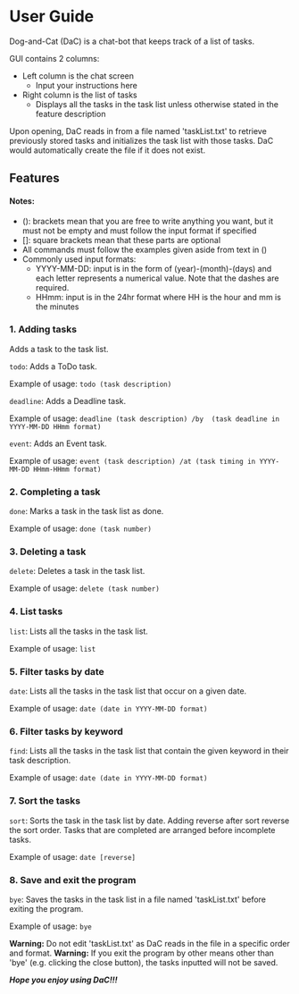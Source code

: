 # User Guide

Dog-and-Cat (DaC) is a chat-bot that keeps track of a list of tasks.

GUI contains 2 columns:
* Left column is the chat screen
  * Input your instructions here
* Right column is the list of tasks
  * Displays all the tasks in the task list unless otherwise stated
in the feature description

Upon opening, DaC reads in from a file named 'taskList.txt' to
retrieve previously stored tasks and initializes the task list with
those tasks.
DaC would automatically create the file if it does not exist.

## Features 

#### Notes:
* (): brackets mean that you are free to write anything you want,
but it must not be empty and must follow the input format if 
specified
* []: square brackets mean that these parts are optional
* All commands must follow the examples given aside from text in
()
* Commonly used input formats:
  * YYYY-MM-DD: input is in the form of (year)-(month)-(days)
  and each letter represents a numerical value. Note that
  the dashes are required.
  * HHmm: input is in the 24hr format where HH is the hour and
  mm is the minutes
  
  
### 1. Adding tasks

Adds a task to the task list.

 `todo`: Adds a ToDo task.

Example of usage: `todo (task description)`

 `deadline`: Adds a Deadline task.

Example of usage: `deadline (task description) /by 
(task deadline in YYYY-MM-DD HHmm format)`

`event`: Adds an Event task.

Example of usage: `event (task description) /at
(task timing in YYYY-MM-DD HHmm-HHmm format)`

### 2. Completing a task

`done`: Marks a task in the task list as done.

Example of usage: `done (task number)`

### 3. Deleting a task

`delete`: Deletes a task in the task list.

Example of usage: `delete (task number)`

### 4. List tasks

`list`: Lists all the tasks in the task list.

Example of usage: `list`

### 5. Filter tasks by date

`date`: Lists all the tasks in the task list 
that occur on a given date.

Example of usage: `date (date in YYYY-MM-DD format)`

### 6. Filter tasks by keyword

`find`: Lists all the tasks in the task list 
that contain the given keyword in their task description.

Example of usage: `date (date in YYYY-MM-DD format)`

### 7. Sort the tasks

`sort`: Sorts the task in the task list by date.
Adding reverse after sort reverse the sort order.
Tasks that are completed are arranged before incomplete tasks.

Example of usage: `date [reverse]`

### 8. Save and exit the program

`bye`: Saves the tasks in the task list in a file named 'taskList.txt'
before exiting the program.

Example of usage: `bye`

**Warning:** Do not edit 'taskList.txt' as DaC reads in the file 
in a specific order and format.
**Warning:** If you exit the program by other means other than
'bye' (e.g. clicking the close button), the tasks inputted will
not be saved.


__*Hope you enjoy using DaC!!!*__

